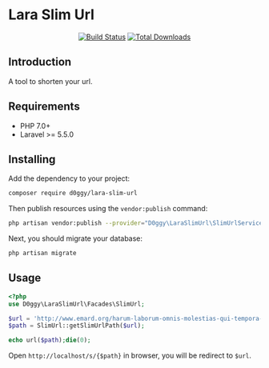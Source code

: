 Lara Slim Url
==========================

<p align="center">
<a href="https://github.com/D0ggy/lara-slim-url/actions"><img src="https://github.com/D0ggy/lara-slim-url/workflows/tests/badge.svg" alt="Build Status"></a>
<a href="https://packagist.org/packages/D0ggy/lara-slim-url"><img src="https://img.shields.io/packagist/dt/D0ggy/lara-slim-url" alt="Total Downloads"></a>
</p>

## Introduction

A tool to shorten your url.

## Requirements


- PHP 7.0+
- Laravel >= 5.5.0



## Installing

Add the dependency to your project:

```bash
composer require d0ggy/lara-slim-url
```

Then publish resources using the `vendor:publish` command:
```bash
php artisan vendor:publish --provider="D0ggy\LaraSlimUrl\SlimUrlServiceProvider"
```

Next, you should migrate your database:
```bash
php artisan migrate
```


## Usage

```php
<?php
use D0ggy\LaraSlimUrl\Facades\SlimUrl;

$url = 'http://www.emard.org/harum-laborum-omnis-molestias-qui-tempora-iusto-est-maxime';
$path = SlimUrl::getSlimUrlPath($url);

echo url($path);die(0);
```

Open `http://localhost/s/{$path}` in browser, you will be redirect to `$url`.

